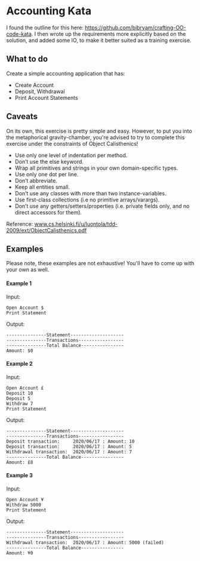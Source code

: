 # Accounting Kata

I found the outline for this here: 
https://github.com/bibryam/crafting-OO-code-kata. I then wrote up the
requirements more explicitly based on the solution, and added some IO, to make
it better suited as a training exercise.

## What to do

Create a simple accounting application that has:

* Create Account
* Deposit, Withdrawal
* Print Account Statements

## Caveats

On its own, this exercise is pretty simple and easy. However, to put you into
the metaphorical gravity-chamber, you're advised to try to complete this
exercise under the constraints of Object Calisthenics!

- Use only one level of indentation per method.
- Don’t use the else keyword.
- Wrap all primitives and strings in your own domain-specific types.
- Use only one dot per line.
- Don’t abbreviate.
- Keep all entities small.
- Don’t use any classes with more than two instance-variables.
- Use first-class collections (i.e no primitive arrays/varargs).
- Don’t use any getters/setters/properties (i.e. private fields only, and no direct accessors for them).

Reference: www.cs.helsinki.fi/u/luontola/tdd-2009/ext/ObjectCalisthenics.pdf

## Examples

Please note, these examples are not exhaustive! You'll have to come up with
your own as well.

#### Example 1

Input:

```
Open Account $
Print Statement
```

Output:

```
---------------Statement--------------------
---------------Transactions-----------------
---------------Total Balance----------------
Amount: $0
```

#### Example 2

Input:

```
Open Account £
Deposit 10
Deposit 5
Withdraw 7
Print Statement
```

Output:

```
---------------Statement--------------------
---------------Transactions-----------------
Deposit transaction:     2020/06/17 : Amount: 10
Deposit transaction:     2020/06/17 : Amount: 5
Withdrawal transaction:  2020/06/17 : Amount: 7
---------------Total Balance----------------
Amount: £8
```

#### Example 3

Input:

```
Open Account ¥
Withdraw 5000
Print Statement
```

Output:

```
---------------Statement--------------------
---------------Transactions-----------------
Withdrawal transaction:  2020/06/17 : Amount: 5000 (failed)
---------------Total Balance----------------
Amount: ¥0
```